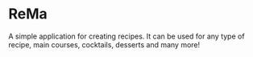 # ReMa

A simple application for creating recipes. It can be used for any type of recipe, main courses, cocktails, desserts and many more!
